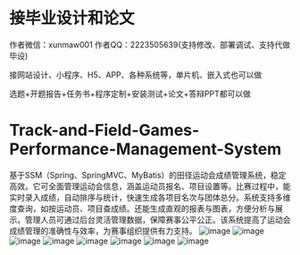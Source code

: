 # 接毕业设计和论文
作者微信：xunmaw001  作者QQ：2223505639(支持修改、部署调试、支持代做毕设)

接网站设计、小程序、H5、APP、各种系统等，单片机、嵌入式也可以做

选题+开题报告+任务书+程序定制+安装测试+论文+答辩PPT都可以做
# Track-and-Field-Games-Performance-Management-System
基于SSM（Spring、SpringMVC、MyBatis）的田径运动会成绩管理系统，稳定高效。它可全面管理运动会信息，涵盖运动员报名、项目设置等。比赛过程中，能实时录入成绩，自动排序与统计，快速生成各项目名次与团体总分。系统支持多维度查询，如按运动员、项目查成绩。还能生成直观的报表与图表，方便分析与展示。管理人员可通过后台灵活管理数据，保障赛事公平公正。该系统提高了运动会成绩管理的准确性与效率，为赛事组织提供有力支持。 
![image](https://github.com/user-attachments/assets/7fc43b64-ba53-40ea-9283-5beb7b80ef19)
![image](https://github.com/user-attachments/assets/adc62dd5-b18a-4ba8-be8e-42d4d6f538f0)
![image](https://github.com/user-attachments/assets/a535f34c-0256-4f48-a377-4a39598d53cf)
![image](https://github.com/user-attachments/assets/325322f8-05c7-414e-ad69-4a7e80e56dbd)
![image](https://github.com/user-attachments/assets/94c70321-6944-4e7b-a79a-0095046dc882)
![image](https://github.com/user-attachments/assets/222208dc-67ef-4eeb-aa00-d93e6ef28470)
![image](https://github.com/user-attachments/assets/3cea62e2-a157-4728-8d4d-531bbfd3befe)
![image](https://github.com/user-attachments/assets/d0d162bf-9ddd-48f5-b11e-73c555a32905)
